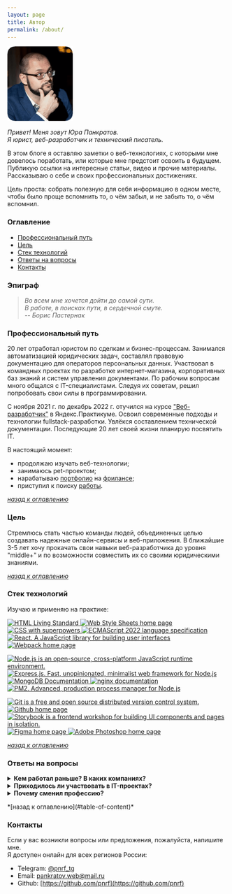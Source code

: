 ```yaml
---
layout: page
title: Автор
permalink: /about/
---
```


![Фотография автора сайта](/img/yup-photo.png)

*Привет! Меня зовут Юра Панкратов.*  
*Я юрист, веб-разработчик и технический писатель.*

В этом блоге я оставляю заметки о веб-технологиях, с которыми мне довелось поработать, или которые мне предстоит освоить в будущем. Публикую ссылки на интересные статьи, видео и прочие материалы. Рассказываю о себе и своих профессиональных достижениях.

Цель проста: собрать полезную для себя информацию в одном месте, чтобы было проще вспомнить то, о чём забыл, и не забыть то, о чём вспомнил.  

<a name="table-of-content"></a>

### Оглавление

- [Профессиональный путь](#proffecional-path)
- [Цель](#actual-aim)
- [Стек технологий](#tech-stack)
- [Ответы на вопросы](#faq)
- [Контакты](#contacts)

### Эпиграф

> *Во всем мне хочется дойти до самой сути.*  
> *В работе, в поисках пути, в сердечной смуте.*  
> -- *Борис Пастернак*  

<a name="proffecional-path"></a>

### Профессиональный путь

20 лет отработал юристом по сделкам и бизнес-процессам. Занимался автоматизацией юридических задач, составлял правовую документацию для операторов персональных данных. Участвовал в командных проектах по разработке интернет-магазина, корпоративных баз знаний и систем управления документами. По рабочим вопросам много общался с IT-специалистами. Следуя их советам, решил попробовать свои силы в программировании.  
  
С ноября 2021 г. по декабрь 2022 г. отучился на курсе ["Веб-разработчик"](https://practicum.yandex.ru/web/) в Яндекс.Практикуме. Освоил современные подходы и технологии fullstack-разработки. Увлёкся составлением технической документации. Последующие 20 лет своей жизни планирую посвятить IT.

В настоящий момент:

- продолжаю изучать веб-технологии;
- занимаюсь pet-проектом;
- нарабатываю [портфолио](https://pnrf.github.io/portfolio/) на [фрилансе](https://freelance.habr.com/freelancers/pnrf);
- приступил к поиску [работы](https://career.habr.com/pnrf).

*[назад к оглавлению](#table-of-content)*

<a name="actual-aim"></a>

### Цель

Стремлюсь стать частью команды людей, объединенных целью создавать надежные онлайн-сервисы и веб-приложения. В ближайшие 3-5 лет хочу прокачать свои навыки веб-разработчика до уровня "middle+" и по возможности совместить их со своими юридическими знаниями.

*[назад к оглавлению](#table-of-content)*

<a name="tech-stack"></a>

### Стек технологий

Изучаю и применяю на практике:

<p>
    <a href="https://html.spec.whatwg.org/multipage/" >
        <img src="https://img.shields.io/badge/HTML5-informational?style=flat&logo=html5&logoColor=white&labelColor=E34F26&color=4E4E4E" alt="HTML Living Standard" />
    </a>
    <a href="https://www.w3.org/Style/CSS/Overview.ru.html" >
        <img src="https://img.shields.io/badge/CSS3-informational?style=flat&logo=css3&logoColor=white&labelColor=1572B6&color=4E4E4E" alt="Web Style Sheets home page" />
    </a>
    <a href="https://sass-lang.su" >
        <img src="https://img.shields.io/badge/Sass-informational?style=flat&logo=SASS&logoColor=white&labelColor=FF69B4&color=4E4E4E" alt="CSS with superpowers" />
    </a>
    <a href="https://www.ecma-international.org/publications-and-standards/standards/ecma-262/" >
        <img src="https://img.shields.io/badge/JavaScript-informational?style=flat&logo=JavaScript&logoColor=white&labelColor=F7DF1E&color=4E4E4E" alt="ECMAScript 2022 language specification" />
    </a>
    <a href="https://ru.react.js.org/docs/getting-started.html" >
        <img src="https://img.shields.io/badge/React.js-informational?style=flat&logo=React&logoColor=white&labelColor=61dafb&color=4e4e4e" alt="React. A JavaScript library for building user interfaces" />
    </a>
    <a href="https://webpack.js.org" >
        <img src="https://img.shields.io/badge/Webpack-informational?style=flat&logo=webpack&logoColor=white&labelColor=8DD6F9&color=4E4E4E" alt="Webpack home page" />
    </a>
</p>
<p>
    <a href="https://nodejs.org/ru/" >
        <img src="https://img.shields.io/badge/Node.js-informational?style=flat&logo=Node.js&logoColor=white&labelColor=6DA55F&color=4E4E4E" alt="Node.js is an open-source, cross-platform JavaScript runtime environment." />
    </a>
    <a href="https://expressjs.com/ru/" >
        <img src="https://img.shields.io/badge/Express.js-informational?style=flat&logo=Express&logoColor=white&labelColor=404D59&color=4E4E4E" alt="Express.js. Fast, unopinionated, minimalist web framework for Node.js" />
    </a>
    <a href="https://www.mongodb.com/docs/" >
        <img src="https://img.shields.io/badge/MongoDB-informational?style=flat&logo=MongoDB&logoColor=white&labelColor=4EA94B&color=4E4E4E" alt="MongoDB Documentation" />
    </a>
    <a href="https://nginx.org/ru/docs/" >
        <img src="https://img.shields.io/badge/nginx-informational?style=flat&logo=nginx&logoColor=white&labelColor=009639&color=4E4E4E" alt="nginx documentation" />
    </a>
    <a href="https://pm2.keymetrics.io" >
        <img src="https://img.shields.io/badge/pm2-informational?style=flat&logo=pm2&logoColor=white&labelColor=2B037A&color=4E4E4E" alt="PM2. Advanced, production process manager for Node.js" />
    </a>
</p>
<p>
    <a href="https://git-scm.com/doc" >
        <img src="https://img.shields.io/badge/Git-informational?style=flat&logo=git&logoColor=white&labelColor=F05032&color=4E4E4E" alt="Git is a free and open source distributed version control system." />
    </a>
    <a href="https://github.com" >
        <img src="https://img.shields.io/badge/GitHub-informational?style=flat&logo=GitHub&logoColor=white&labelColor=181717&color=4E4E4E" alt="Github home page" />
    </a>
    <a href="https://storybook.js.org" >
        <img src="https://img.shields.io/badge/Storybook-informational?style=flat&logo=Storybook&logoColor=white&labelColor=FF4785&color=4E4E4E" alt="Storybook is a frontend workshop for building UI components and pages in isolation." />
    </a>
    <a href="https://www.figma.com" >
        <img src="https://img.shields.io/badge/Figma-informational?style=flat&logo=figma&logoColor=white&labelColor=F24E1E&color=4E4E4E" alt="Figma home page" />
    </a>
    <a href="http://www.adobe.com/ru/products/photoshop/family/" >
        <img src="https://img.shields.io/badge/Photoshop-informational?style=flat&logo=Adobe-Photoshop&logoColor=white&labelColor=31A8FF&color=4E4E4E" alt="Adobe Photoshop home page" />
    </a>
</p>

*[назад к оглавлению](#table-of-content)*

<a name="faq"></a>

### Ответы на вопросы

<details><summary><b>Кем работал раньше? В каких компаниях?</b></summary>
	<p>
		<p>До своей учебы в Яндекс Практикуме 20 лет отработал юристом в научно-исследовательской, торгово-производственных и консалтинговых компаниях.
			<ul>
				<li>2021 - 2021, Корсаков и партнеры (аудиторская компания)</li>
				<li>2015 - 2021, Геноаналитика (генетическая лаборатория, резидент Научного парка МГУ и Технопарка «Сколково», франчайзинговая компания)</li>
				<li>2010 - 2015, Модный дом Glance и сеть мебельных салонов и арт-студий Fillipe Grandy</li>
				<li>2008 - 2011, Legaline Consulting</li>
				<li>2005 - 2008, Группа компаний "Алеа" (авторизованные дилерские центры Volkswagen и Honda; страховое агентство, кафе, ЧОП, имущественный комплекс Фабрики-прачечной "Владыкино")</li>
				<li>2004 - 2005, Сбарро (сеть ресторанов и кафе, франчайзинговая компания)</li>
				<li>2003 - 2004, Ригла (аптечная сеть ГК Протек)</li>
				<li>2001 - 2003, Экис (веб-студия)</li>
			</ul>
		</p>
		<p>Специализировался на сделках и бизнес-процессах:
			<ul>
				<li>Обеспечивал полную правовую поддержку бизнес-проектов и текущих задач;</li>
				<li>Консультировал по правовым вопросам;</li>
				<li>Оформлял договорную и техническую документацию;</li>
				<li>Защищал интересы компаний в судах и госорганах;</li>
				<li>Участвовал в работе по оптимизации и автоматизации бизнес-процессов.</li>
			</ul>
		</p>
	</p>
</details>

<details><summary><b>Приходилось ли участвовать в IT-проектах?</b></summary>
	<p>
		<p>Да, приходилось. Вот несколько примеров:</p>
		<ol>
			<li>cовместно с программистом разработал программу (на базе 1С:Предприятие), которая анализировала данные по контрактам с потребителями и автоматически заполняла процессуальные документы.
				<p></p>
				<p>Это позволило:
					<ol>
						<li>сократить сроки составления документов почти в 2 раза;</li>
						<li>снизить количество судебных споров в 1,6 раз (за счет досудебного урегулирования споров);</li>
						<li>значительно сэкономить на штрафах по Закону РФ "О защите прав потребителей".</li>
					</ol>
				</p>
			</li>
			<li>командой из 10-15 человек внедрили систему электронной торговли (интернет-магазин одежды: https://glance.ru) и наладили бизнес-процессы (в частности транспортную и складскую логистику).
				<p></p>
				<p>Это позволило:
					<ol>
						<li>значительно увеличить прибыль компании;</li>
						<li>пережить кризисные времена.</li>
					</ol>
				</p>
			</li>
			<li>совместно с программистом разработал внутрикорпоративный портал с базой знаний и тестовыми заданиями для сотрудников. Активно участвовал в написании контента.
				<p></p>
				<p>Это позволило:
					<ol>
						<li>своевременно знакомить сотрудников (более 300 чел.) с локальными нормативными актами;</li>
						<li>выполнить требования 152-ФЗ "О персональных данных";</li>
						<li>выдержать проверки со стороны Трудинспекции и Роскомнадзора.</li>
					</ol>
				</p>
			</li>
		</ol>
	</p>
</details>

<details><summary><b>Почему сменил профессию?</b></summary>
	<p>
		<p>Строго говоря, профессию я не менял, а сделал серьезный апгрейд. И на это у меня было 2 причины:</p>
		<ol>
			<li>Уже сегодня ChatGPT, Mindjourney и прочие нейронные сети потрясают наше воображение своими возможностями, грозят заменить собой многие профессии. А что будет завтра? К чему мы придем? Какие профессиональные навыки окажутся востребованными? Совершенно не ясно. Чтобы не остаться за бортом, решил не дожидаться критического момента и подстраховался заранее. Вот интересная статья на эту тему: <a href="https://defence-line.ru/news/zachem-yuristy-uchatsya-programmirovat-i-nado-li-eto-vam" target="_blank">"Зачем юристы учатся программировать?"</a></li>
			<li>В 2021 г. я занимался составлением документов для операторов персональных данных. Понял, что мне не хватает технических знаний. Чтобы восполнить пробелы, пришлось много общаться с IT-специалистами. Видя мой интерес к технологиям и желание докопаться до сути вопроса, они посоветовали мне выучиться на веб-разработчика.</li>
		</ol>
		<p>В ноябре 2021 г. приступил к обучению в Яндекс.Практикуме и... это полностью изменило мои взгляды на жизнь. Моему взору открылся столь безграничный океан возможностей, что возвращаться в юриспруденцию пока не спешу. Отныне основную часть своего времени уделяю именно веб-разработке и составлению технической документации.</p>
	</p>
</details>
<p></p>
*[назад к оглавлению](#table-of-content)*

<a name="contacts"></a>

### Контакты

Если у вас возникли вопросы или предложения, пожалуйста, напишите мне.  
Я доступен онлайн для всех регионов России:

- Telegram: [@pnrf_tg](https://t.me/pnrf_tg)
- Email: pankratov.web@mail.ru
- Github: [https://github.com/pnrf](https://github.com/pnrf)

<a name="table-of-content"></a>
